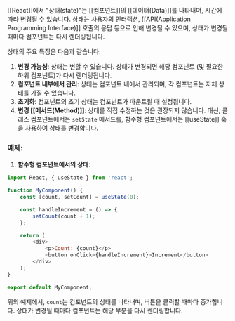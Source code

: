 [[React]]에서 "상태(state)"는 [[컴포넌트]]의 [[데이터(Data)]]를 나타내며, 시간에 따라 변경될 수 있습니다. 상태는 사용자의 인터랙션, [[API(Application Programming Interface)]]
호출의 응답 등으로 인해 변경될 수 있으며, 상태가 변경될 때마다 컴포넌트는 다시 렌더링됩니다.

상태의 주요 특징은 다음과 같습니다:

1. **변경 가능성**: 상태는 변할 수 있습니다. 상태가 변경되면 해당 컴포넌트 (및 필요한 하위 컴포넌트)가 다시 렌더링됩니다.
2. **컴포넌트 내부에서 관리**: 상태는 컴포넌트 내에서 관리되며, 각 컴포넌트는 자체 상태를 가질 수 있습니다.
3. **초기화**: 컴포넌트의 초기 상태는 컴포넌트가 마운트될 때 설정됩니다.
4. **변경 [[메서드(Method)]]**: 상태를 직접 수정하는 것은 권장되지 않습니다. 대신, 클래스 컴포넌트에서는 `setState` 메서드를, 함수형 컴포넌트에서는 [[useState]] 훅을 사용하여 상태를 변경합니다.

### 예제:


1. **함수형 컴포넌트에서의 상태**:
```javascript
import React, { useState } from 'react';

function MyComponent() {
    const [count, setCount] = useState(0);

    const handleIncrement = () => {
        setCount(count + 1);
    };

    return (
        <div>
            <p>Count: {count}</p>
            <button onClick={handleIncrement}>Increment</button>
        </div>
    );
}

export default MyComponent;
```

위의 예제에서, `count`는 컴포넌트의 상태를 나타내며, 버튼을 클릭할 때마다 증가합니다. 상태가 변경될 때마다 컴포넌트는 해당 부분을 다시 렌더링합니다.